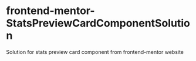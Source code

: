 # frontend-mentor-StatsPreviewCardComponentSolution
Solution for stats preview card component from frontend-mentor website
